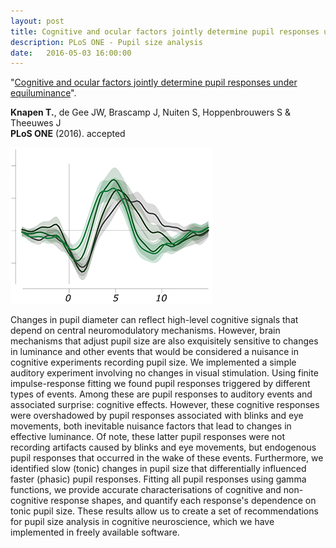 ```yaml
---
layout: post
title: Cognitive and ocular factors jointly determine pupil responses under equiluminance
description: PLoS ONE - Pupil size analysis
date:   2016-05-03 16:00:00
---
```


"<a href="" target="_blank" alt="Cognitive and ocular factors jointly determine pupil responses under equiluminance" >Cognitive and ocular factors jointly determine pupil responses under equiluminance</a>". 

<strong>Knapen T.</strong>, de Gee JW, Brascamp J, Nuiten S, Hoppenbrouwers S & Theeuwes J<br /> 
<strong>PLoS ONE</strong> (2016). accepted

<img class="col one right" src="/img/science/more_time_signals.png">

Changes in pupil diameter can reflect high-level cognitive signals that depend on central neuromodulatory mechanisms. However, brain mechanisms that adjust pupil size are also exquisitely sensitive to changes in luminance and other events that would be considered a nuisance in cognitive experiments recording pupil size. We implemented a simple auditory experiment involving no changes in visual stimulation. Using finite impulse-response fitting we found pupil responses triggered by different types of events. Among these are pupil responses to auditory events and associated surprise: cognitive effects. However, these cognitive responses were overshadowed by pupil responses associated with blinks and eye movements, both inevitable nuisance factors that lead to changes in effective luminance. Of note, these latter pupil responses were not recording artifacts caused by blinks and eye movements, but endogenous pupil responses that occurred in the wake of these events. Furthermore, we identified slow (tonic) changes in pupil size that differentially influenced faster (phasic) pupil responses. Fitting all pupil responses using gamma functions, we provide accurate characterisations of cognitive and non-cognitive response shapes, and quantify each response's dependence on tonic pupil size. These results allow us to create a set of recommendations for pupil size analysis in cognitive neuroscience, which we have implemented in freely available software.